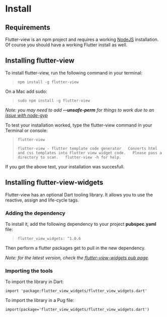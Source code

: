 # Install

## Requirements

Flutter-view is an npm project and requires a working [NodeJS](https://nodejs.org/en/) installation. Of course you should have a working Flutter install as well.

## Installing flutter-view

To install flutter-view, run the following command in your terminal:

> `npm install -g flutter-view`

On a Mac add sudo:

> `sudo npm install -g flutter-view`

_Note: you may need to add **--unsafe-perm** for things to work due to an_ [_issue with node-gyp_](https://github.com/nodejs/node-gyp/issues/454)

To test your installation worked, type the flutter-view command in your Terminal or console:

> `flutter-view`
>
> `flutter-view - flutter template code generator  
> Converts html and css templates into Flutter view widget code.  
> Please pass a directory to scan.  
> flutter-view -h for help.`

If you got the above text, your installation was succesfull.

## Installing flutter-view-widgets

Flutter-view has an optional Dart tooling library. It allows you to use the reactive, assign and life-cycle tags.

### Adding the dependency

To install it, add the following dependency to your project **pubspec.yaml** file:

> `flutter_view_widgets: ^1.0.6`

Then perform a flutter packages get to pull in the new dependency.

_Note: for the latest version, check the_ [_flutter-view-widgets pub page_](https://pub.dartlang.org/packages/flutter_view_tools)_._

### Importing the tools

To import the library in Dart:

`import 'package:flutter_view_widgets/flutter_view_widgets.dart'`

To import the library in a Pug file:

`import(package='flutter_view_widgets/flutter_view_widgets.dart')`

